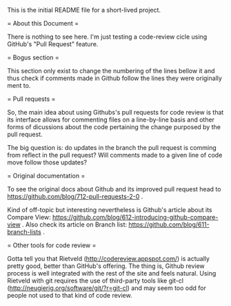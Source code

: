 This is the initial README file for a short-lived project.

= About this Document =

There is nothing to see here. I'm just testing a code-review cicle using
GitHub's "Pull Request" feature.

= Bogus section =

This section only exist to change the numbering of the lines bellow it and thus check if comments made in Github follow the lines they were originally ment to.

= Pull requests =

So, the main idea about using Githubs's pull requests for code review is
that its interface allows for commenting files on a line-by-line basis
and other forms of dicussions about the code pertaining the change
purposed by the pull request.

The big question is: do updates in the branch the pull request is comming from
reflect in the pull request? Will comments made to a given line of code move
follow those updates?

= Original documentation =

To see the original docs about Github and its improved pull request head to
https://github.com/blog/712-pull-requests-2-0 .

Kind of off-topic but interesting nevertheless is Github's article about its
Compare View: https://github.com/blog/612-introducing-github-compare-view .
Also check its article on Branch list: https://github.com/blog/611-branch-lists
.

= Other tools for code review =

Gotta tell you that Rietveld (http://codereview.appspot.com/) is actually
pretty good, better than GitHub's offering. The thing is, Github review process
is well integrated with the rest of the site and feels natural. Using Rietveld
with git requires the use of third-party tools like git-cl
(http://neugierig.org/software/git/?r=git-cl) and may seem too odd for people
not used to that kind of code review.
